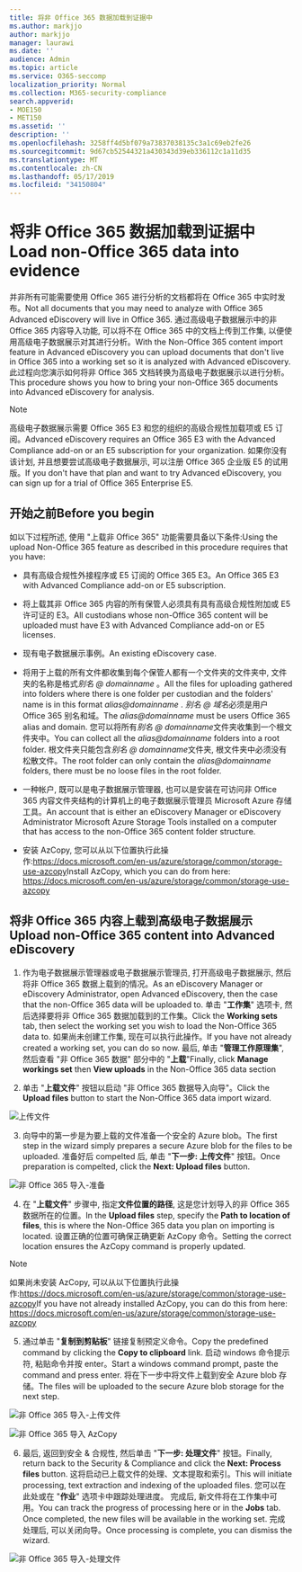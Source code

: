 ```yaml
---
title: 将非 Office 365 数据加载到证据中
ms.author: markjjo
author: markjjo
manager: laurawi
ms.date: ''
audience: Admin
ms.topic: article
ms.service: O365-seccomp
localization_priority: Normal
ms.collection: M365-security-compliance
search.appverid:
- MOE150
- MET150
ms.assetid: ''
description: ''
ms.openlocfilehash: 3258ff4d5bf079a73837038135c3a1c69eb2fe26
ms.sourcegitcommit: 9d67cb52544321a430343d39eb336112c1a11d35
ms.translationtype: MT
ms.contentlocale: zh-CN
ms.lasthandoff: 05/17/2019
ms.locfileid: "34150804"
---
```

# <a name="load-non-office-365-data-into-evidence"></a><span data-ttu-id="2b0f8-102">将非 Office 365 数据加载到证据中</span><span class="sxs-lookup"><span data-stu-id="2b0f8-102">Load non-Office 365 data into evidence</span></span>

<span data-ttu-id="2b0f8-103">并非所有可能需要使用 Office 365 进行分析的文档都将在 Office 365 中实时发布。</span><span class="sxs-lookup"><span data-stu-id="2b0f8-103">Not all documents that you may need to analyze with Office 365 Advanced eDiscovery will live in Office 365.</span></span> <span data-ttu-id="2b0f8-104">通过高级电子数据展示中的非 Office 365 内容导入功能, 可以将不在 Office 365 中的文档上传到工作集, 以便使用高级电子数据展示对其进行分析。</span><span class="sxs-lookup"><span data-stu-id="2b0f8-104">With the Non-Office 365 content import feature in Advanced eDiscovery you can upload documents that don't live in Office 365 into a working set so it is analyzed with Advanced eDiscovery.</span></span> <span data-ttu-id="2b0f8-105">此过程向您演示如何将非 Office 365 文档转换为高级电子数据展示以进行分析。</span><span class="sxs-lookup"><span data-stu-id="2b0f8-105">This procedure shows you how to bring your non-Office 365 documents into Advanced eDiscovery for analysis.</span></span>

>[!Note]
><span data-ttu-id="2b0f8-106">高级电子数据展示需要 Office 365 E3 和您的组织的高级合规性加载项或 E5 订阅。</span><span class="sxs-lookup"><span data-stu-id="2b0f8-106">Advanced eDiscovery requires an Office 365 E3 with the Advanced Compliance add-on or an E5 subscription for your organization.</span></span> <span data-ttu-id="2b0f8-107">如果你没有该计划, 并且想要尝试高级电子数据展示, 可以注册 Office 365 企业版 E5 的试用版。</span><span class="sxs-lookup"><span data-stu-id="2b0f8-107">If you don't have that plan and want to try Advanced eDiscovery, you can sign up for a trial of Office 365 Enterprise E5.</span></span>

## <a name="before-you-begin"></a><span data-ttu-id="2b0f8-108">开始之前</span><span class="sxs-lookup"><span data-stu-id="2b0f8-108">Before you begin</span></span>
<span data-ttu-id="2b0f8-109">如以下过程所述, 使用 "上载非 Office 365" 功能需要具备以下条件:</span><span class="sxs-lookup"><span data-stu-id="2b0f8-109">Using the upload Non-Office 365 feature as described in this procedure requires that you have:</span></span>

- <span data-ttu-id="2b0f8-110">具有高级合规性外接程序或 E5 订阅的 Office 365 E3。</span><span class="sxs-lookup"><span data-stu-id="2b0f8-110">An Office 365 E3 with Advanced Compliance add-on or E5 subscription.</span></span>

- <span data-ttu-id="2b0f8-111">将上载其非 Office 365 内容的所有保管人必须具有具有高级合规性附加或 E5 许可证的 E3。</span><span class="sxs-lookup"><span data-stu-id="2b0f8-111">All custodians whose non-Office 365 content will be uploaded must have E3 with Advanced Compliance add-on or E5 licenses.</span></span>

- <span data-ttu-id="2b0f8-112">现有电子数据展示事例。</span><span class="sxs-lookup"><span data-stu-id="2b0f8-112">An existing eDiscovery case.</span></span>

- <span data-ttu-id="2b0f8-113">将用于上载的所有文件都收集到每个保管人都有一个文件夹的文件夹中, 文件夹的名称是格式*别名 @ domainname* 。</span><span class="sxs-lookup"><span data-stu-id="2b0f8-113">All the files for uploading gathered into folders where there is one folder per custodian and the folders' name is in this format *alias@domainname* .</span></span> <span data-ttu-id="2b0f8-114">*别名 @ 域名*必须是用户 Office 365 别名和域。</span><span class="sxs-lookup"><span data-stu-id="2b0f8-114">The *alias@domainname* must be users Office 365 alias and domain.</span></span> <span data-ttu-id="2b0f8-115">您可以将所有*别名 @ domainname*文件夹收集到一个根文件夹中。</span><span class="sxs-lookup"><span data-stu-id="2b0f8-115">You can collect all the *alias@domainname* folders into a root folder.</span></span> <span data-ttu-id="2b0f8-116">根文件夹只能包含*别名 @ domainname*文件夹, 根文件夹中必须没有松散文件。</span><span class="sxs-lookup"><span data-stu-id="2b0f8-116">The root folder can only contain the *alias@domainname* folders, there must be no loose files in the root folder.</span></span>

- <span data-ttu-id="2b0f8-117">一种帐户, 既可以是电子数据展示管理器, 也可以是安装在可访问非 Office 365 内容文件夹结构的计算机上的电子数据展示管理员 Microsoft Azure 存储工具。</span><span class="sxs-lookup"><span data-stu-id="2b0f8-117">An account that is either an eDiscovery Manager or eDiscovery Administrator Microsoft Azure Storage Tools installed on a computer that has access to the non-Office 365 content folder structure.</span></span>

- <span data-ttu-id="2b0f8-118">安装 AzCopy, 您可以从以下位置执行此操作:https://docs.microsoft.com/en-us/azure/storage/common/storage-use-azcopy</span><span class="sxs-lookup"><span data-stu-id="2b0f8-118">Install AzCopy, which you can do from here: https://docs.microsoft.com/en-us/azure/storage/common/storage-use-azcopy</span></span>

## <a name="upload-non-office-365-content-into-advanced-ediscovery"></a><span data-ttu-id="2b0f8-119">将非 Office 365 内容上载到高级电子数据展示</span><span class="sxs-lookup"><span data-stu-id="2b0f8-119">Upload non-Office 365 content into Advanced eDiscovery</span></span>

1. <span data-ttu-id="2b0f8-120">作为电子数据展示管理器或电子数据展示管理员, 打开高级电子数据展示, 然后将非 Office 365 数据上载到的情况。</span><span class="sxs-lookup"><span data-stu-id="2b0f8-120">As an eDiscovery Manager or eDiscovery Administrator, open Advanced eDiscovery, then the case that the non-Office 365 data will be uploaded to.</span></span>  <span data-ttu-id="2b0f8-121">单击 "**工作集**" 选项卡, 然后选择要将非 Office 365 数据加载到的工作集。</span><span class="sxs-lookup"><span data-stu-id="2b0f8-121">Click the **Working sets** tab, then select the working set you wish to load the Non-Office 365 data to.</span></span>  <span data-ttu-id="2b0f8-122">如果尚未创建工作集, 现在可以执行此操作。</span><span class="sxs-lookup"><span data-stu-id="2b0f8-122">If you have not already created a working set, you can do so now.</span></span>  <span data-ttu-id="2b0f8-123">最后, 单击 "**管理工作原理集**", 然后查看 "非 Office 365 数据" 部分中的 "**上载**"</span><span class="sxs-lookup"><span data-stu-id="2b0f8-123">Finally, click **Manage workings set** then **View uploads** in the Non-Office 365 data section</span></span>

2. <span data-ttu-id="2b0f8-124">单击 "**上载文件**" 按钮以启动 "非 Office 365 数据导入向导"。</span><span class="sxs-lookup"><span data-stu-id="2b0f8-124">Click the **Upload files** button to start the Non-Office 365 data import wizard.</span></span>

![上传文件](../media/574f4059-4146-4058-9df3-ec97cf28d7c7.png)

3. <span data-ttu-id="2b0f8-126">向导中的第一步是为要上载的文件准备一个安全的 Azure blob。</span><span class="sxs-lookup"><span data-stu-id="2b0f8-126">The first step in the wizard simply prepares a secure Azure blob for the files to be uploaded.</span></span>  <span data-ttu-id="2b0f8-127">准备好后 compelted 后, 单击 "**下一步: 上传文件**" 按钮。</span><span class="sxs-lookup"><span data-stu-id="2b0f8-127">Once preparation is compelted, click the **Next: Upload files** button.</span></span>

![非 Office 365 导入-准备](../media/0670a347-a578-454a-9b3d-e70ef47aec57.png)
 
4. <span data-ttu-id="2b0f8-129">在 "**上载文件**" 步骤中, 指定**文件位置的路径**, 这是您计划导入的非 Office 365 数据所在的位置。</span><span class="sxs-lookup"><span data-stu-id="2b0f8-129">In the **Upload files** step, specify the **Path to location of files**, this is where the Non-Office 365 data you plan on importing is located.</span></span>  <span data-ttu-id="2b0f8-130">设置正确的位置可确保正确更新 AzCopy 命令。</span><span class="sxs-lookup"><span data-stu-id="2b0f8-130">Setting the correct location ensures the AzCopy command is properly updated.</span></span>

> [!NOTE]
> <span data-ttu-id="2b0f8-131">如果尚未安装 AzCopy, 可以从以下位置执行此操作:https://docs.microsoft.com/en-us/azure/storage/common/storage-use-azcopy</span><span class="sxs-lookup"><span data-stu-id="2b0f8-131">If you have not already installed AzCopy, you can do this from here: https://docs.microsoft.com/en-us/azure/storage/common/storage-use-azcopy</span></span>

5. <span data-ttu-id="2b0f8-132">通过单击 "**复制到剪贴板**" 链接复制预定义命令。</span><span class="sxs-lookup"><span data-stu-id="2b0f8-132">Copy the predefined command by clicking the **Copy to clipboard** link.</span></span> <span data-ttu-id="2b0f8-133">启动 windows 命令提示符, 粘贴命令并按 enter。</span><span class="sxs-lookup"><span data-stu-id="2b0f8-133">Start a windows command prompt, paste the command and press enter.</span></span>  <span data-ttu-id="2b0f8-134">将在下一步中将文件上载到安全 Azure blob 存储。</span><span class="sxs-lookup"><span data-stu-id="2b0f8-134">The files will be uploaded to the secure Azure blob storage for the next step.</span></span>

![非 Office 365 导入-上传文件](../media/3ea53b5d-7f9b-4dfc-ba63-90a38c14d41a.png)

![非 Office 365 导入 AzCopy](../media/504e2dbe-f36f-4f36-9b08-04aea85d8250.png)

6. <span data-ttu-id="2b0f8-137">最后, 返回到安全 & 合规性, 然后单击 "**下一步: 处理文件**" 按钮。</span><span class="sxs-lookup"><span data-stu-id="2b0f8-137">Finally, return back to the Security & Compliance and click the **Next: Process files** button.</span></span>  <span data-ttu-id="2b0f8-138">这将启动已上载文件的处理、文本提取和索引。</span><span class="sxs-lookup"><span data-stu-id="2b0f8-138">This will initiate processing, text extraction and indexing of the uploaded files.</span></span>  <span data-ttu-id="2b0f8-139">您可以在此处或在 "**作业**" 选项卡中跟踪处理进度。 完成后, 新文件将在工作集中可用。</span><span class="sxs-lookup"><span data-stu-id="2b0f8-139">You can track the progress of processing here or in the **Jobs** tab.  Once completed, the new files will be available in the working set.</span></span>  <span data-ttu-id="2b0f8-140">完成处理后, 可以关闭向导。</span><span class="sxs-lookup"><span data-stu-id="2b0f8-140">Once processing is complete, you can dismiss the wizard.</span></span>

![非 Office 365 导入-处理文件](../media/218b1545-416a-4a9f-9b25-3b70e8508f67.png)

